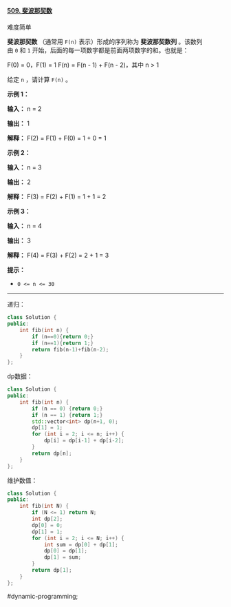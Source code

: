 #### [509. 斐波那契数](https://leetcode.cn/problems/fibonacci-number/)

难度简单

**斐波那契数** （通常用 `F(n)` 表示）形成的序列称为 **斐波那契数列** 。该数列由 `0` 和 `1` 开始，后面的每一项数字都是前面两项数字的和。也就是：

F(0) = 0，F(1) = 1
F(n) = F(n - 1) + F(n - 2)，其中 n > 1

给定 `n` ，请计算 `F(n)` 。

**示例 1：**

**输入：** n = 2

**输出：** 1

**解释：** F(2) = F(1) + F(0) = 1 + 0 = 1

**示例 2：**

**输入：** n = 3

**输出：** 2

**解释：** F(3) = F(2) + F(1) = 1 + 1 = 2

**示例 3：**

**输入：** n = 4

**输出：** 3

**解释：** F(4) = F(3) + F(2) = 2 + 1 = 3

**提示：**

-   `0 <= n <= 30`

---- ----
递归：
```cpp
class Solution {
public:
    int fib(int n) {
        if (n==0){return 0;}
        if (n==1){return 1;}
        return fib(n-1)+fib(n-2);
    }
};
```

dp数据：
```cpp
class Solution {
public:
    int fib(int n) {
        if (n == 0) {return 0;}
        if (n == 1) {return 1;}
        std::vector<int> dp(n+1, 0);
        dp[1] = 1;
        for (int i = 2; i <= n; i++) {
            dp[i] = dp[i-1] + dp[i-2];
        }
        return dp[n];
    }
};
```

维护数值：
```cpp
class Solution {
public:
    int fib(int N) {
        if (N <= 1) return N;
        int dp[2];
        dp[0] = 0;
        dp[1] = 1;
        for (int i = 2; i <= N; i++) {
            int sum = dp[0] + dp[1];
            dp[0] = dp[1];
            dp[1] = sum;
        }
        return dp[1];
    }
};
```
#dynamic-programming;